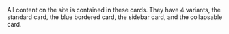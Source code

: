All content on the site is contained in these cards. They have 4 variants, the standard card, the blue bordered card, the sidebar card, and the collapsable card.
